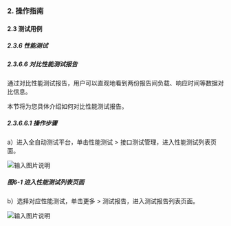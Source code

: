 ### 2. 操作指南

#### 2.3 测试用例

##### 2.3.6 性能测试

##### 2.3.6.6 对比性能测试报告

通过对比性能测试报告，用户可以直观地看到两份报告间负载、响应时间等数据对比信息。

本节将为您具体介绍如何对比性能测试报告。

##### 2.3.6.6.1 操作步骤

a）进入全自动测试平台，单击性能测试 > 接口测试管理，进入性能测试列表页面。

![输入图片说明](../../../images/SoFlu%E5%85%A8%E8%87%AA%E5%8A%A8%E6%B5%8B%E8%AF%95%E5%B9%B3%E5%8F%B0%E6%95%99%E7%A8%8B/2.%20%E6%93%8D%E4%BD%9C%E6%8C%87%E5%8D%97/6.%20%E6%80%A7%E8%83%BD%E6%B5%8B%E8%AF%95/6-1.png)

##### 图6-1 进入性能测试列表页面

b）选择对应性能测试，单击更多 > 测试报告，进入测试报告列表页面。

![输入图片说明](../../../images/SoFlu%E5%85%A8%E8%87%AA%E5%8A%A8%E6%B5%8B%E8%AF%95%E5%B9%B3%E5%8F%B0%E6%95%99%E7%A8%8B/2.%20%E6%93%8D%E4%BD%9C%E6%8C%87%E5%8D%97/6.%20%E6%80%A7%E8%83%BD%E6%B5%8B%E8%AF%95/6-2.png)
